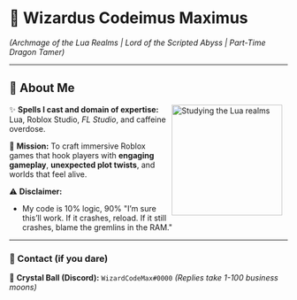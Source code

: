 # 🔮 Wizardus Codeimus Maximus
*(Archmage of the Lua Realms | Lord of the Scripted Abyss | Part-Time Dragon Tamer)*  

---

## 🧙 About Me

<p>
  <img 
    align="right" 
    alt="Studying the Lua realms" 
    height="200" 
    style="padding-right: 10px;" 
    src="https://arthive.com/res/media/img/oy800/work/b80/134330.webp"
</p> 
    
✨ **Spells I cast and domain of expertise:** Lua, Roblox Studio, *FL Studio*, and caffeine overdose.  

🎩 **Mission:** To craft immersive Roblox games that hook players with **engaging gameplay**, **unexpected plot twists**, and worlds that feel alive.  

⚠️ **Disclaimer:**  
- My code is 10% logic, 90% "I’m sure this’ll work. If it crashes, reload. If it still crashes, blame the gremlins in the RAM."  

---

### 🌌 Contact (if you dare)  
🔮 **Crystal Ball (Discord):** `WizardCodeMax#0000` *(Replies take 1-100 business moons)*
